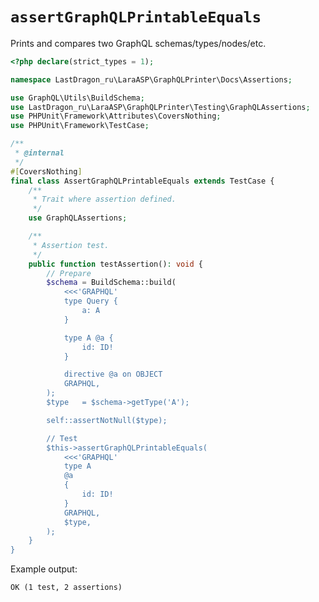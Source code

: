 # `assertGraphQLPrintableEquals`

Prints and compares two GraphQL schemas/types/nodes/etc.

[include:example]: ./AssertGraphQLPrintableEquals.php
[//]: # (start: 605e6281cbe3b98cb8a0ab9cbe59b03cee95427b019b0db773f69a80c79ec3e6)
[//]: # (warning: Generated automatically. Do not edit.)

```php
<?php declare(strict_types = 1);

namespace LastDragon_ru\LaraASP\GraphQLPrinter\Docs\Assertions;

use GraphQL\Utils\BuildSchema;
use LastDragon_ru\LaraASP\GraphQLPrinter\Testing\GraphQLAssertions;
use PHPUnit\Framework\Attributes\CoversNothing;
use PHPUnit\Framework\TestCase;

/**
 * @internal
 */
#[CoversNothing]
final class AssertGraphQLPrintableEquals extends TestCase {
    /**
     * Trait where assertion defined.
     */
    use GraphQLAssertions;

    /**
     * Assertion test.
     */
    public function testAssertion(): void {
        // Prepare
        $schema = BuildSchema::build(
            <<<'GRAPHQL'
            type Query {
                a: A
            }

            type A @a {
                id: ID!
            }

            directive @a on OBJECT
            GRAPHQL,
        );
        $type   = $schema->getType('A');

        self::assertNotNull($type);

        // Test
        $this->assertGraphQLPrintableEquals(
            <<<'GRAPHQL'
            type A
            @a
            {
                id: ID!
            }
            GRAPHQL,
            $type,
        );
    }
}
```

Example output:

```plain
OK (1 test, 2 assertions)
```

[//]: # (end: 605e6281cbe3b98cb8a0ab9cbe59b03cee95427b019b0db773f69a80c79ec3e6)
